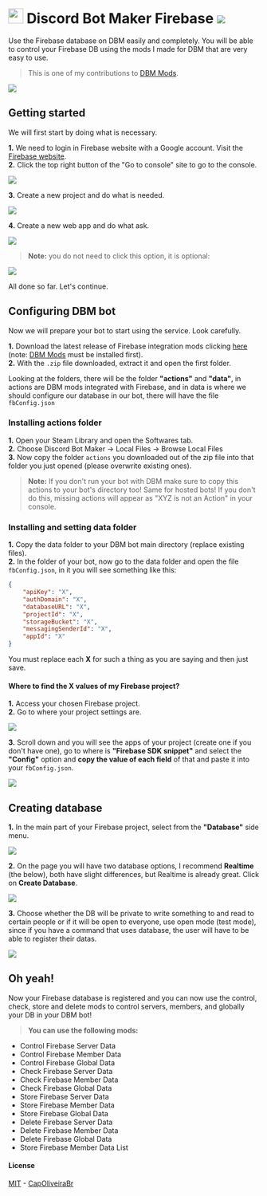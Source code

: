 # <img src="https://silversunset.net/dbm/favicon.ico" width="30px"> Discord Bot Maker Firebase <img src="https://www.gstatic.com/devrel-devsite/prod/vcd1bbe5dda31d2b800805cc4c730b0229f847f2d108be33386b6e78644e79178/firebase/images/favicon.png">

Use the Firebase database on DBM easily and completely. You will be able to control your Firebase DB using the mods I made for DBM that are very easy to use.

> This is one of my contributions to [DBM Mods](https://github.com/Discord-Bot-Maker-Mods/DBM-Mods).

![](https://img.shields.io/github/license/CapOliveiraBr/DBM-Firebase?style=for-the-badge)

## Getting started

We will first start by doing what is necessary.

**1.** We need to login in Firebase website with a Google account. Visit the [Firebase website](https://firebase.com).<br>
**2.** Click the top right button of the "Go to console" site to go to the console.

![](https://i.imgur.com/Z1FONuA.png)<br>

**3.** Create a new project and do what is needed.

![](https://i.imgur.com/8ykgybu.png)

**4.** Create a new web app and do what ask.

![](https://i.imgur.com/mVnfFtY.png)

> **Note:** you do not need to click this option, it is optional:

![](https://i.imgur.com/BL8J9T8.png)

All done so far. Let's continue.

## Configuring DBM bot

Now we will prepare your bot to start using the service. Look carefully.

**1.** Download the latest release of Firebase integration mods clicking [here](https://github.com/CapOliveiraBr/DBM-Firebase/archive/master.zip) (note: [DBM Mods](https://github.com/Discord-Bot-Maker-Mods/DBM-Mods) must be installed first).<br>
**2.** With the `.zip` file downloaded, extract it and open the first folder.

Looking at the folders, there will be the folder **"actions"** and **"data"**, in actions are DBM mods integrated with Firebase, and in data is where we should configure our database in our bot, there will have the file `fbConfig.json`

### Installing actions folder

**1.** Open your Steam Library and open the Softwares tab.<br>
**2.** Choose Discord Bot Maker → Local Files → Browse Local Files<br>
**3.** Now copy the folder `actions` you downloaded out of the zip file into that folder you just opened (please overwrite existing ones).

> **Note:** If you don't run your bot with DBM make sure to copy this actions to your bot's directory too! Same for hosted bots! If you don't do this, missing actions will appear as "XYZ is not an Action" in your console.

### Installing and setting data folder

**1.** Copy the data folder to your DBM bot main directory (replace existing files).<br>
**2.** In the folder of your bot, now go to the data folder and open the file `fbConfig.json`, in it you will see something like this:<br>
```json
{
    "apiKey": "X",
    "authDomain": "X",
    "databaseURL": "X",
    "projectId": "X",
    "storageBucket": "X",
    "messagingSenderId": "X",
    "appId": "X"
}
```
You must replace each **X** for such a thing as you are saying and then just save.

#### Where to find the X values of my Firebase project?

**1.** Access your chosen Firebase project.<br>
**2.** Go to where your project settings are.

![](https://i.imgur.com/7K25Hhi.png)

**3.** Scroll down and you will see the apps of your project (create one if you don't have one), go to where is **"Firebase SDK snippet"** and select the **"Config"** option and **copy the value of each field** of that and paste it into your `fbConfig.json`.

![](https://i.imgur.com/3JHCaLW.png)

## Creating database

**1.** In the main part of your Firebase project, select from the **"Database"** side menu.

![](https://i.imgur.com/FwsqNkn.png)

**2.** On the page you will have two database options, I recommend **Realtime** (the below), both have slight differences, but Realtime is already great. Click on **Create Database**.

![](https://i.imgur.com/Uopser3.png)

**3.** Choose whether the DB will be private to write something to and read to certain people or if it will be open to everyone, use open mode (test mode), since if you have a command that uses database, the user will have to be able to register their datas.

![](https://i.imgur.com/fYRn462.png)

## Oh yeah!

Now your Firebase database is registered and you can now use the control, check, store and delete mods to control servers, members, and globally your DB in your DBM bot!

> **You can use the following mods:**

- Control Firebase Server Data
- Control Firebase Member Data
- Control Firebase Global Data
- Check Firebase Server Data
- Check Firebase Member Data
- Check Firebase Global Data
- Store Firebase Server Data
- Store Firebase Member Data
- Store Firebase Global Data
- Delete Firebase Server Data
- Delete Firebase Member Data
- Delete Firebase Global Data
- Store Firebase Member Data List

#### License

[MIT](LICENSE) - [CapOliveiraBr](https://github.com/CapOliveiraBr)
